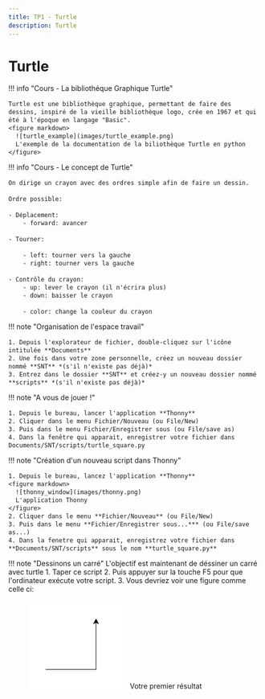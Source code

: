 ```yaml
---
title: TP1 - Turtle
description: Turtle
---
```


# Turtle


!!! info "Cours - La bibliothéque Graphique Turtle"

    Turtle est une bibliothèque graphique, permettant de faire des dessins, inspiré de la vieille bibliothèque logo, crée en 1967 et qui été à l'époque en langage "Basic".
    <figure markdown>
      ![turtle_example](images/turtle_example.png)
      L'exemple de la documentation de la biliothèque Turtle en python
    </figure>
    
    
    
    
!!! info "Cours - Le concept de Turtle"

    On dirige un crayon avec des ordres simple afin de faire un dessin.

    Ordre possible:

    - Déplacement:
        - forward: avancer

    - Tourner:

      	- left: tourner vers la gauche
        - right: tourner vers la gauche
    
    - Contrôle du crayon:
    	- up: lever le crayon (il n'écrira plus)
    	- down: baisser le crayon
    
    	- color: change la couleur du crayon
        
        
!!! note "Organisation de l'espace travail"

    1. Depuis l'explorateur de fichier, double-cliquez sur l'icône intitulée **Documents**
    2. Une fois dans votre zone personnelle, créez un nouveau dossier nommé **SNT** *(s'il n'existe pas déjà)*
    3. Entrez dans le dossier **SNT** et créez-y un nouveau dossier nommé **scripts** *(s'il n'existe pas déjà)*
    
    
!!! note "A vous de jouer !"

    1. Depuis le bureau, lancer l'application **Thonny**
    2. Cliquer dans le menu Fichier/Nouveau (ou File/New)
    3. Puis dans le menu Fichier/Enregistrer sous (ou File/save as)
    4. Dans la fenêtre qui apparait, enregistrer votre fichier dans Documents/SNT/scripts/turtle_square.py
    
    
        
    
!!! note "Création d'un nouveau script dans Thonny"

    1. Depuis le bureau, lancez l'application **Thonny**
    <figure markdown>
      ![thonny_window](images/thonny.png)
      L'application Thonny
    </figure>
    2. Cliquer dans le menu **Fichier/Nouveau** (ou File/New)
    3. Puis dans le menu **Fichier/Enregistrer sous...*** (ou File/save as...)
    4. Dans la fenetre qui apparait, enregistrez votre fichier dans **Documents/SNT/scripts** sous le nom **turtle_square.py**
    
    
!!! note "Dessinons un carré"
    L'objectif est maintenant de déssiner un carré avec turtle
    1. Taper ce script
    2. Puis appuyer sur la touche F5 pour que l'ordinateur exécute votre script.
    3. Vous devriez voir une figure comme celle ci:
    <figure markdown>
      ![thonny_window](images/turtle_first.png)
      Votre premier résultat
    </figure>


